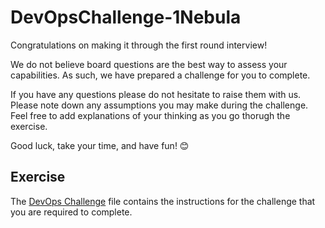 # DevOpsChallenge-1Nebula
Congratulations on making it through the first round interview!

We do not believe board questions are the best way to assess your capabilities. As such, we have prepared a challenge for you to complete.

If you have any questions please do not hesitate to raise them with us. Please note down any assumptions you may make during the challenge. Feel free to add explanations of your thinking as you go thorugh the exercise.

Good luck, take your time, and have fun! 😊

## Exercise
The [DevOps Challenge](https://github.com/NebulaCodeChallenges/DevOpsChallenge-1Nebula/blob/main/DevOps%20Challenge.pdf) file contains the instructions for the challenge that you are required to complete.
